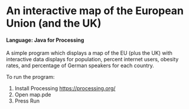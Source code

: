 # An interactive map of the European Union (and the UK)

#### Language: Java for Processing

A simple program which displays a map of the EU (plus the UK) with interactive data displays for population, percent internet users, obesity rates, and percentage of German speakers for each country.

To run the program:
1. Install Processing  https://processing.org/
2. Open map.pde
3. Press Run


[](./example_screenshot/example.png)
